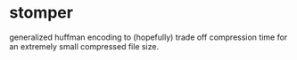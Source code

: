 # stomper
generalized huffman encoding to (hopefully) trade off compression time for an extremely small compressed file size.
